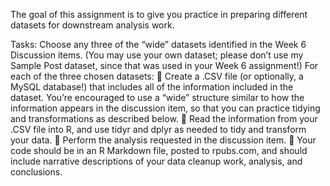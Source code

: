 The goal of this assignment is to give you practice in preparing different datasets for downstream
analysis work.

Tasks:
Choose any three of the “wide” datasets identified in the Week 6 Discussion items. (You may
use your own dataset; please don’t use my Sample Post dataset, since that was used in your
Week 6 assignment!) For each of the three chosen datasets:
 Create a .CSV file (or optionally, a MySQL database!) that includes all of the information
included in the dataset. You’re encouraged to use a “wide” structure similar to how the
information appears in the discussion item, so that you can practice tidying and
transformations as described below.
 Read the information from your .CSV file into R, and use tidyr and dplyr as needed to
tidy and transform your data.
 Perform the analysis requested in the discussion item.
 Your code should be in an R Markdown file, posted to rpubs.com, and should include
narrative descriptions of your data cleanup work, analysis, and conclusions. 
